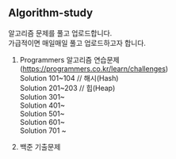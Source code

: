 ## Algorithm-study

알고리즘 문제를 풀고 업로드합니다.  
가급적이면 매일매일 풀고 업로드하고자 합니다.  

1. Programmers 알고리즘 연습문제  
  (https://programmers.co.kr/learn/challenges)     
  Solution 101~104 // 해시(Hash)  
  Solution 201~203 // 힙(Heap)  
  Solution 301~  
  Solution 401~  
  Solution 501~  
  Solution 601~  
  Solution 701 ~  
  
2. 백준 기출문제
